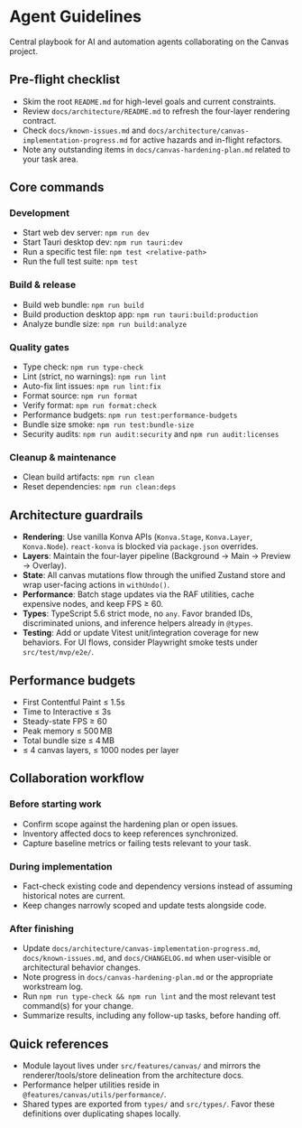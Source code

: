 # Agent Guidelines

Central playbook for AI and automation agents collaborating on the Canvas project.

## Pre-flight checklist
- Skim the root `README.md` for high-level goals and current constraints.
- Review `docs/architecture/README.md` to refresh the four-layer rendering contract.
- Check `docs/known-issues.md` and `docs/architecture/canvas-implementation-progress.md` for active hazards and in-flight refactors.
- Note any outstanding items in `docs/canvas-hardening-plan.md` related to your task area.

## Core commands

### Development
- Start web dev server: `npm run dev`
- Start Tauri desktop dev: `npm run tauri:dev`
- Run a specific test file: `npm test <relative-path>`
- Run the full test suite: `npm test`

### Build & release
- Build web bundle: `npm run build`
- Build production desktop app: `npm run tauri:build:production`
- Analyze bundle size: `npm run build:analyze`

### Quality gates
- Type check: `npm run type-check`
- Lint (strict, no warnings): `npm run lint`
- Auto-fix lint issues: `npm run lint:fix`
- Format source: `npm run format`
- Verify format: `npm run format:check`
- Performance budgets: `npm run test:performance-budgets`
- Bundle size smoke: `npm run test:bundle-size`
- Security audits: `npm run audit:security` and `npm run audit:licenses`

### Cleanup & maintenance
- Clean build artifacts: `npm run clean`
- Reset dependencies: `npm run clean:deps`

## Architecture guardrails
- **Rendering**: Use vanilla Konva APIs (`Konva.Stage`, `Konva.Layer`, `Konva.Node`). `react-konva` is blocked via `package.json` overrides.
- **Layers**: Maintain the four-layer pipeline (Background → Main → Preview → Overlay).
- **State**: All canvas mutations flow through the unified Zustand store and wrap user-facing actions in `withUndo()`.
- **Performance**: Batch stage updates via the RAF utilities, cache expensive nodes, and keep FPS ≥ 60.
- **Types**: TypeScript 5.6 strict mode, no `any`. Favor branded IDs, discriminated unions, and inference helpers already in `@types`.
- **Testing**: Add or update Vitest unit/integration coverage for new behaviors. For UI flows, consider Playwright smoke tests under `src/test/mvp/e2e/`.

## Performance budgets
- First Contentful Paint ≤ 1.5s
- Time to Interactive ≤ 3s
- Steady-state FPS ≥ 60
- Peak memory ≤ 500 MB
- Total bundle size ≤ 4 MB
- ≤ 4 canvas layers, ≤ 1000 nodes per layer

## Collaboration workflow

### Before starting work
- Confirm scope against the hardening plan or open issues.
- Inventory affected docs to keep references synchronized.
- Capture baseline metrics or failing tests relevant to your task.

### During implementation
- Fact-check existing code and dependency versions instead of assuming historical notes are current.
- Keep changes narrowly scoped and update tests alongside code.

### After finishing
- Update `docs/architecture/canvas-implementation-progress.md`, `docs/known-issues.md`, and `docs/CHANGELOG.md` when user-visible or architectural behavior changes.
- Note progress in `docs/canvas-hardening-plan.md` or the appropriate workstream log.
- Run `npm run type-check && npm run lint` and the most relevant test command(s) for your change.
- Summarize results, including any follow-up tasks, before handing off.

## Quick references
- Module layout lives under `src/features/canvas/` and mirrors the renderer/tools/store delineation from the architecture docs.
- Performance helper utilities reside in `@features/canvas/utils/performance/`.
- Shared types are exported from `types/` and `src/types/`. Favor these definitions over duplicating shapes locally.
